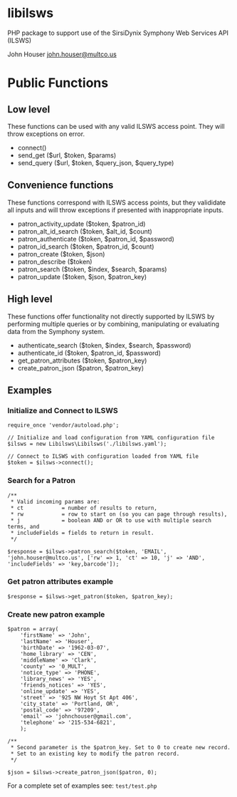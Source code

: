 # libilsws

PHP package to support use of the SirsiDynix Symphony Web Services API (ILSWS)

John Houser
john.houser@multco.us

# Public Functions

## Low level 
These functions can be used with any valid ILSWS access point. They will
throw exceptions on error.

- connect()
- send_get ($url, $token, $params) 
- send_query ($url, $token, $query_json, $query_type)

## Convenience functions
These functions correspond with ILSWS access points, but
they valididate all inputs and will throw exceptions
if presented with inappropriate inputs.

- patron_activity_update ($token, $patron_id)
- patron_alt_id_search ($token, $alt_id, $count)
- patron_authenticate ($token, $patron_id, $password)
- patron_id_search ($token, $patron_id, $count) 
- patron_create ($token, $json) 
- patron_describe ($token) 
- patron_search ($token, $index, $search, $params)
- patron_update ($token, $json, $patron_key) 

## High level
These functions offer functionality not directly supported by
ILSWS by performing multiple queries or by combining, manipulating
or evaluating data from the Symphony system.

- authenticate_search ($token, $index, $search, $password)
- authenticate_id ($token, $patron_id, $password)
- get_patron_attributes ($token, $patron_key)
- create_patron_json ($patron, $patron_key)

## Examples

### Initialize and Connect to ILSWS
```
require_once 'vendor/autoload.php';

// Initialize and load configuration from YAML configuration file
$ilsws = new Libilsws\Libilsws('./libilsws.yaml');

// Connect to ILSWS with configuration loaded from YAML file
$token = $ilsws->connect();
```

### Search for a Patron
```
/** 
 * Valid incoming params are: 
 * ct            = number of results to return,
 * rw            = row to start on (so you can page through results),
 * j             = boolean AND or OR to use with multiple search terms, and
 * includeFields = fields to return in result.
 */

$response = $ilsws->patron_search($token, 'EMAIL', 'john.houser@multco.us', ['rw' => 1, 'ct' => 10, 'j' => 'AND', 'includeFields' => 'key,barcode']);
```

### Get patron attributes example
```
$response = $ilsws->get_patron($token, $patron_key);
```

### Create new patron example
```
$patron = array(
    'firstName' => 'John',
    'lastName' => 'Houser',
    'birthDate' => '1962-03-07',
    'home_library' => 'CEN',
    'middleName' => 'Clark',
    'county' => '0_MULT',
    'notice_type' => 'PHONE',
    'library_news' => 'YES',
    'friends_notices' => 'YES',
    'online_update' => 'YES',
    'street' => '925 NW Hoyt St Apt 406',
    'city_state' => 'Portland, OR',
    'postal_code' => '97209',
    'email' => 'johnchouser@gmail.com',
    'telephone' => '215-534-6821',
    );

/**
 * Second parameter is the $patron_key. Set to 0 to create new record. 
 * Set to an existing key to modify the patron record.
 */

$json = $ilsws->create_patron_json($patron, 0);
```
For a complete set of examples see:
`test/test.php`
